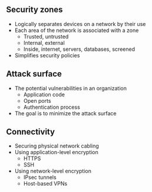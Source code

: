 ## Security zones
- Logically separates devices on a network by their use
- Each area of the network is associated with a zone
	- Trusted, untrusted
	- Internal, external
	- Inside, internet, servers, databases, screened
- Simplifies security policies
## Attack surface
- The potential vulnerabilities in an organization
	- Application code
	- Open ports
	- Authentication process
- The goal is to minimize the attack surface
## Connectivity
- Securing physical network cabling
- Using application-level encryption
	- HTTPS
	- SSH
- Using network-level encryption
	- IPsec tunnels
	- Host-based VPNs